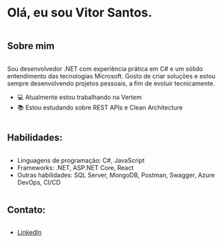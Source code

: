# Olá, eu sou Vitor Santos.
<div style="display: inline-block"></div>

## Sobre mim
<div style="display: inline-block">
  <p>Sou desenvolvedor .NET com experiência prática em C# e um sólido entendimento das tecnologias Microsoft. Gosto de criar soluções e estou sempre desenvolvendo projetos pessoais, a fim de evoluir tecnicamente.</p>
  <ul>
    <li>💻 Atualmente estou trabalhando na Vertem</li>
    <li>📚 Estou estudando sobre REST APIs e Clean Architecture</li>
  </ul>
</div>

## Habilidades:
<div style="display: inline-block">
  <ul>
    <li>Linguagens de programação: C#, JavaScript</li>
    <li>Frameworks: .NET, ASP.NET Core, React</li>
    <li>Outras habilidades: SQL Server, MongoDB, Postman, Swagger, Azure DevOps, CI/CD</li>
  </ul>
</div>

## Contato:
<div style="display: inline-block">
  <ul>
    <li><a href="https://www.linkedin.com/in/vitor-santos-alves/">LinkedIn</a></li>
  </ul>
</div>


